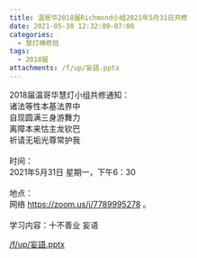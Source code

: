 ```yaml
---
title: 温哥华2018届Richmond小组2021年5月31日共修
date: 2021-05-30 12:32:09-07:00
categories:
  - 慧灯禅修班
tags:
  - 2018届
attachments: /f/up/妄語.pptx
---
```

2018届温哥华慧灯小组共修通知：\
诸法等性本基法界中\
自现圆满三身游舞力\
离障本来怙主龙钦巴\
祈请无垢光尊常护我\
\
时间：\
2021年5月31日 星期一，下午6：30\
\
地点：\
网络 <https://zoom.us/j/7789995278> 。\
\
学习内容：十不善业 妄语

[/f/up/妄語.pptx](http://huidengchanxiu.net/hdv/f/up/妄語.pptx)